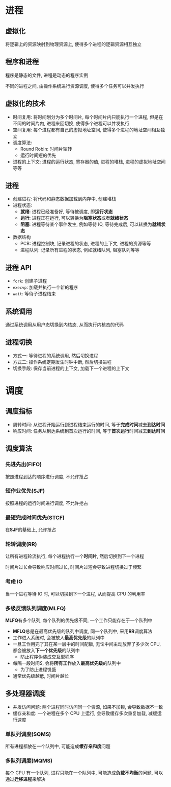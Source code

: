 # 进程

## 虚拟化

将逻辑上的资源映射到物理资源上, 使得多个进程的逻辑资源相互独立

## 程序和进程

程序是静态的文件, 进程是动态的程序实例

不同的进程之间, 由操作系统进行资源调度, 使得多个任务可以并发执行

## 虚拟化的技术

- 时间复用: 将时间划分为多个时间片, 每个时间片内只能执行一个进程, 但是在不同的时间片内, 进程来回切换, 使得多个进程可以并发执行
- 空间复用: 每个进程都有自己的虚拟地址空间, 使得多个进程的地址空间相互独立
- 调度算法:
  - Round Robin: 时间片轮转
  - 运行时间短的优先
- 进程的上下文: 进程的运行状态, 寄存器的值, 进程的堆栈, 进程的虚拟地址空间等等

## 进程

- 创建进程: 将代码和静态数据加载到内存中, 创建堆栈
- 进程状态:
  - **就绪**: 进程已经准备好, 等待被调度, 即**运行状态**
  - **运行**: 进程正在运行, 可以转换为**阻塞状态**或者**就绪状态**
  - **阻塞**: 进程等待某个事件发生, 例如等待 IO, 等待完成后, 可以转换为**就绪状态**
- 数据结构
  - PCB: 进程控制块, 记录进程的状态, 进程的上下文, 进程的资源等等
  - 进程队列: 记录所有进程的状态, 例如就绪队列, 阻塞队列等等

## 进程 API

- `fork`: 创建子进程
- `execvp`: 加载并执行一个新的程序
- `wait`: 等待子进程结束

## 系统调用

通过系统调用从用户态切换到内核态, 从而执行内核态的代码

## 进程切换

- 方式一: 等待进程的系统调用, 然后切换进程
- 方式二: 操作系统定期发生时钟中断, 然后切换进程
- 切换手段: 保存当前进程的上下文, 加载下一个进程的上下文

# 调度

## 调度指标

- 周转时间: 从进程开始运行到进程结束运行的时间, 等于**完成时间**减去**到达时间**
- 响应时间: 任务从到达系统到首次运行的时间, 等于**首次运行**时间减去**到达时间**

## 调度算法

### 先进先出(FIFO)

按照进程到达的顺序进行调度, 不允许抢占

### 短作业优先(SJF)

按照进程的运行时间进行调度, 不允许抢占

### 最短完成时间优先(STCF)

在**SJF**的基础上, 允许抢占

### 轮转调度(RR)

让所有进程轮流执行, 每个进程执行一个**时间片**, 然后切换到下一个进程

时间片过长会导致响应时间过长, 时间片过短会导致进程切换过于频繁

### 考虑 IO

当一个进程等待 IO 时, 可以切换到下一个进程, 从而提高 CPU 的利用率

### 多级反馈队列调度(MLFQ)

**MLFQ**有多个队列, 每个队列的优先级不同, 一个工作只能存在于一个队列中

- **MFLQ**总是在最高优先级的队列中调度, 同一个队列中, 采用**RR**调度算法
- 工作进入系统时, 会被放入**最高优先级**的队列中
- 一旦工作用完了其在某一层中的时间配额, 无论中间主动放弃了多少次 CPU, 都会被放入**下一个优先级**的队列中
  - 防止程序伪装成交互型程序
- 每隔一段时间$S$, 会将**所有工作**放入**最高优先级**的队列中
  - 为了防止进程饥饿
- 通常优先级越低, 时间片越长

## 多处理器调度

- 并发访问问题: 两个进程同时访问同一个资源, 如果不加锁, 会导致数据不一致
- 缓存亲和度: 一个进程在多个 CPU 上运行, 会导致缓存多次重复加载, 减缓运行速度

### 单队列调度(SQMS)

所有进程都放在一个队列中, 可能造成**缓存亲和度**问题

### 多队列调度(MQMS)

每个 CPU 有一个队列, 进程只能在一个队列中, 可能造成**负载不均衡**的问题, 可以通过**迁移进程**来解决